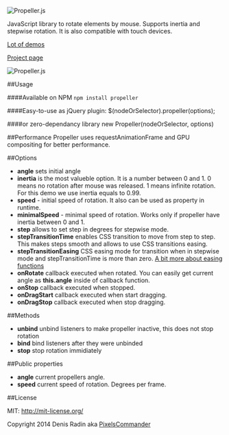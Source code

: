 ![Propeller.js](http://pixelscommander.com/polygon/propeller/logo.gif "JavaScript library to rotate HTML elements by mouse or touch gestures")

JavaScript library to rotate elements by mouse. Supports inertia and stepwise rotation. It is also compatible with touch devices.

[Lot of demos](http://pixelscommander.com/polygon/propeller/example/jquerygrid.html)

[Project page](http://pixelscommander.com/polygon/propeller/)

![Propeller.js](http://pixelscommander.com/polygon/propeller/example/demo.gif "JavaScript library to rotate HTML elements by mouse or touch gestures")

##Usage

####Available on NPM
    ```npm install propeller```

####Easy-to-use as jQuery plugin:
    $(nodeOrSelector).propeller(options);

####or zero-dependancy library 
    new Propeller(nodeOrSelector, options)

##Performance
Propeller uses requestAnimationFrame and GPU compositing for better performance.
    
##Options
- **angle** sets initial angle
- **inertia** is the most valueble option. It is a number between 0 and 1. 0 means no rotation after mouse was released. 1 means infinite rotation. For this demo we use inertia equals to 0.99.
- **speed** - initial speed of rotation. It also can be used as property in runtime.
- **minimalSpeed** - minimal speed of rotation. Works only if propeller have inertia between 0 and 1.
- **step** allows to set step in degrees for stepwise mode.
- **stepTransitionTime** enables CSS transition to move from step to step. This makes steps smooth and allows to use CSS transitions easing.
- **stepTransitionEasing** CSS easing mode for transition when in stepwise mode and stepTransitionTime is more than zero. [A bit more about easing functions](http://www.w3schools.com/cssref/css3_pr_transition-timing-function.asp)
- **onRotate** callback executed when rotated. You can easily get current angle as **this.angle** inside of callback function.
- **onStop** callback executed when stopped.
- **onDragStart** callback executed when start dragging.
- **onDragStop** callback executed when stop dragging.

##Methods
- **unbind** unbind listeners to make propeller inactive, this does not stop rotation
- **bind** bind listeners after they were unbinded
- **stop** stop rotation immidiately

##Public properties
- **angle** current propellers angle.
- **speed** current speed of rotation. Degrees per frame.

##License

MIT: http://mit-license.org/

Copyright 2014 Denis Radin aka [PixelsCommander](http://pixelscommander.com)
